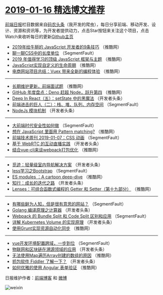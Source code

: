 # [2019-01-16 精选博文推荐](https://toutiao.qdkfweb.cn/date/2019/01/16)

[前端日报](https://qdkfweb.cn/c/news)栏目数据来自[码农头条](https://toutiao.qdkfweb.cn/)（我开发的爬虫），每日分享前端、移动开发、设计、资源和资讯等，为开发者提供动力，点击Star按钮来关注这个项目，点击Watch来收听每日的更新[Github主页](https://github.com/kujian/frontendDaily)
* [2019年给牛掰的 JavaScript 开发者的9条技巧](https://toutiao.qdkfweb.cn/97989.html) （推酷网）
* [聊一聊CSS中的长度单位](https://toutiao.qdkfweb.cn/97948.html) （SegmentFault）
* [2019 年值得学习的顶级 JavaScript 框架与主题](https://toutiao.qdkfweb.cn/97993.html) （推酷网）
* [JavaScript实现自定义的生命周期](https://toutiao.qdkfweb.cn/97998.html) （推酷网）
* [电商网站项目总结：Vuex 带来全新的编程体验](https://toutiao.qdkfweb.cn/97990.html) （推酷网）

***
* [长期维护更新，前端面试题](https://toutiao.qdkfweb.cn/97992.html) （推酷网）
* [GitHub 年度盘点：Deno 赶超 Node，跃升第四](https://toutiao.qdkfweb.cn/97994.html) （推酷网）
* [Deep In React（五）：setState 中的黑魔法](https://toutiao.qdkfweb.cn/97969.html) （开发者头条）
* [前端进击的巨人（二）：栈、堆、队列、内存空间](https://toutiao.qdkfweb.cn/97938.html) （SegmentFault）
* [NodeJs 模块机制](https://toutiao.qdkfweb.cn/97965.html) （开发者头条）

***
* [大前端时代安全性如何做](https://toutiao.qdkfweb.cn/97934.html) （SegmentFault）
* [想在 JavaScript 里面用 Pattern matching?](https://toutiao.qdkfweb.cn/97985.html) （推酷网）
* [前端技术周刊 2019-01-07：CSS 动画](https://toutiao.qdkfweb.cn/97947.html) （SegmentFault）
* [基于 WebRTC 的互动直播实践](https://toutiao.qdkfweb.cn/97970.html) （开发者头条）
* [结合vue-cli来谈webpack打包优化](https://toutiao.qdkfweb.cn/97988.html) （推酷网）

***
* [觅迹：轻量级室内导航解决方案](https://toutiao.qdkfweb.cn/97966.html) （开发者头条）
* [less学习之Bootstrap](https://toutiao.qdkfweb.cn/97945.html) （SegmentFault）
* [ES modules ：A cartoon deep-dive](https://toutiao.qdkfweb.cn/97984.html) （推酷网）
* [知行：成长的迭代之路](https://toutiao.qdkfweb.cn/97956.html) （开发者头条）
* [Lenses：可组合函数式编程的 Getter 和 Setter（第十九部分）](https://toutiao.qdkfweb.cn/97995.html) （推酷网）

***
* [有哪些鲜为人知，但是很有意思的网站？](https://toutiao.qdkfweb.cn/97935.html) （SegmentFault）
* [Golang 编译原理之计算器](https://toutiao.qdkfweb.cn/97967.html) （开发者头条）
* [Webpack 的 Bundle Split 和 Code Split 区别和应用](https://toutiao.qdkfweb.cn/97946.html) （SegmentFault）
* [详解 Kubernetes Volume 的实现原理](https://toutiao.qdkfweb.cn/97957.html) （开发者头条）
* [使用Grunt实现资源自动化同步](https://toutiao.qdkfweb.cn/97996.html) （推酷网）

***
* [vue开发环境配置跨域，一步到位](https://toutiao.qdkfweb.cn/97936.html) （SegmentFault）
* [物联网和区块链在溯源领域的应用](https://toutiao.qdkfweb.cn/97968.html) （开发者头条）
* [无法使用Map遍历Array创建的数组的原因](https://toutiao.qdkfweb.cn/97986.html) （推酷网）
* [抓包软件 Fiddler 了解一下？](https://toutiao.qdkfweb.cn/97958.html) （开发者头条）
* [如何优雅的使用 Angular 表单验证](https://toutiao.qdkfweb.cn/97997.html) （推酷网）

日报维护作者：[前端博客](https://qdkfweb.cn/) 和 [微博](https://qdkfweb.cn/go/weibo)

![weixin](https://user-images.githubusercontent.com/3055447/38468989-651132ac-3b80-11e8-8e6b-15122322a9d7.png)